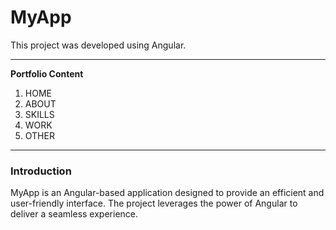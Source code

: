 # MyApp

This project was developed using Angular.

---

**Portfolio Content**

1. HOME
2. ABOUT
3. SKILLS
4. WORK
5. OTHER

---

### Introduction

MyApp is an Angular-based application designed to provide an efficient and user-friendly interface. The project leverages the power of Angular to deliver a seamless experience.
